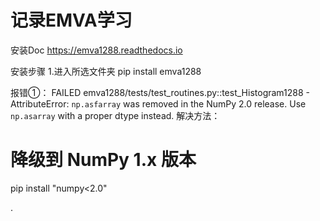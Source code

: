 # 记录EMVA学习

安装Doc
https://emva1288.readthedocs.io

安装步骤
1.进入所选文件夹   pip install emva1288



报错①：
FAILED emva1288/tests/test_routines.py::test_Histogram1288 - AttributeError: `np.asfarray` was removed in the NumPy 2.0 release. Use `np.asarray` with a proper dtype instead.
解决方法：
# 降级到 NumPy 1.x 版本
pip install "numpy<2.0"

.



